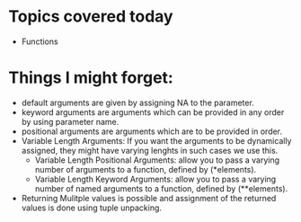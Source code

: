 # Topics covered today
- Functions

# Things I might forget:
- default arguments are given by assigning NA to the parameter.
- keyword arguments are arguments which can be provided in any order by using parameter name.
- positional arguments are arguments which are to be provided in order.
- Variable Length Arguments: If you want the arguments to be dynamically assigned, they might have varying lenghts in such cases we use this.
    - Variable Length Positional Arguments: allow you to pass a varying number of arguments to a function, defined by (*elements).
    - Variable Length Keyword Arguments: allow you to pass a varying number of named arguments to a function, defined by (**elements).
- Returning Mulitple values is possible and assignment of the returned values is done using tuple unpacking.
